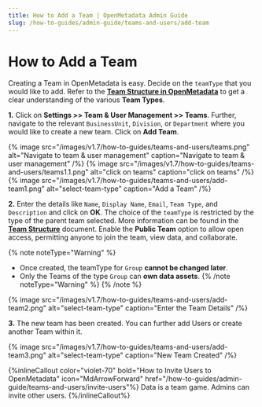 ```yaml
---
title: How to Add a Team | OpenMetadata Admin Guide
slug: /how-to-guides/admin-guide/teams-and-users/add-team
---
```


# How to Add a Team

Creating a Team in OpenMetadata is easy. Decide on the `teamType` that you would like to add. Refer to the [**Team Structure in OpenMetadata**](/how-to-guides/admin-guide/teams-and-users) to get a clear understanding of the various **Team Types**.

**1.** Click on **Settings >> Team & User Management >> Teams**. Further, navigate to the relevant `BusinessUnit`, `Division`, or `Department` where you would like to create a new team. Click on **Add Team**.

{% image
src="/images/v1.7/how-to-guides/teams-and-users/teams.png"
alt="Navigate to team & user management"
caption="Navigate to team & user management"
/%}
{% image
src="/images/v1.7/how-to-guides/teams-and-users/teams1.1.png"
alt="click on teams"
caption="click on teams"
/%}
{% image
src="/images/v1.7/how-to-guides/teams-and-users/add-team1.png"
alt="select-team-type"
caption="Add a Team"
/%}

**2.** Enter the details like `Name`, `Display Name`, `Email`, `Team Type`, and `Description` and click on **OK**. The choice of the `teamType` is restricted by the type of the parent team selected. More information can be found in the [**Team Structure**](/how-to-guides/admin-guide/teams-and-users) document. Enable the **Public Team** option to allow open access, permitting anyone to join the team, view data, and collaborate.

{% note noteType="Warning" %}
- Once created, the teamType for `Group` **cannot be changed later**. 
- Only the Teams of the type `Group` can **own data assets**.
{% /note noteType="Warning" %}
{% /note %}

{% image
src="/images/v1.7/how-to-guides/teams-and-users/add-team2.png"
alt="select-team-type"
caption="Enter the Team Details"
/%}

**3.** The new team has been created. You can further add Users or create another Team within it.

{% image
src="/images/v1.7/how-to-guides/teams-and-users/add-team3.png"
alt="select-team-type"
caption="New Team Created"
/%}

{%inlineCallout
  color="violet-70"
  bold="How to Invite Users to OpenMetadata"
  icon="MdArrowForward"
  href="/how-to-guides/admin-guide/teams-and-users/invite-users"%}
  Data is a team game. Admins can invite other users.
{%/inlineCallout%}

